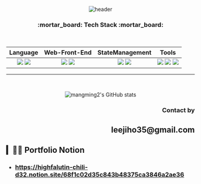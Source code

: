 <div align="center">
  
![header](https://capsule-render.vercel.app/api?type=wave&color=auto&height=300&section=header&text=LEE%20JiHo&fontSize=90)
  


</div>

<div align="center">
  
  <h3>:mortar_board: Tech Stack :mortar_board:</h3>
  
</div>

<br />

<div align="center">
 
|Language|Web-Front-End|StateManagement|Tools|
|:---:|:---:|:---:|:---:|   
|<img src="https://img.shields.io/badge/JavaScript-F7DF1E?style=flat-square&logo=javascript&logoColor=black"/> <img src="https://img.shields.io/badge/TypeScript-3178C6?style=flat-square&logo=TypeScript&logoColor=black"/>| <img src="https://img.shields.io/badge/React-61DAFB?style=flat-square&logo=React&logoColor=black"/> <img src="https://img.shields.io/badge/Next.js-black?style=flat-square&logo=next.js&logoColor=white"/>|<img src="https://img.shields.io/badge/Recoil-blue?style=flat-square&logoColor=white"/> <img src="https://img.shields.io/badge/Redux-764ABC?style=flat-square&logo=redux&logoColor=white"/>|<img src="https://img.shields.io/badge/Slack-4a154b?style=flat-square&logo=Slack&logoColor=white"/> <img src="https://img.shields.io/badge/Notion-black?style=flat-square&logo=Notion&logoColor=white"/> <img src="https://img.shields.io/badge/Figma-a259ff?style=flat-square&logo=Figma&logoColor=white"/>

--- 
  

</div>

<div align="center">
  <br/>
  
![mangming2's GitHub stats](https://github-readme-stats.vercel.app/api?username=mangming2&show_icons=true&theme=default)

  </div>
  
  <div align="center">
  

  
  
  
  </div>

<div align="right">
  
  <h3>Contact by</h3>
  <h2>leejiho35@gmail.com</h2>
  
   
  </div>
  
  ## ▎🧑‍💻 Portfolio Notion
- ### https://highfalutin-chili-d32.notion.site/68f1c02d35c843b48375ca3846a2ae36
